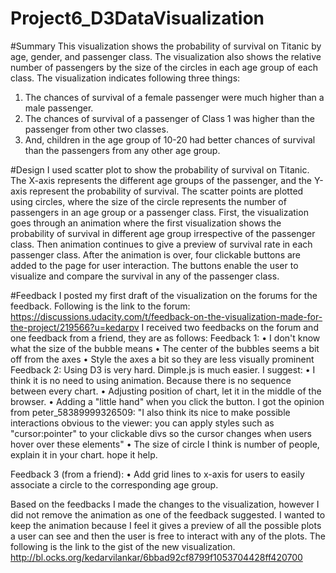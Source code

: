 # Project6_D3DataVisualization

#Summary
This visualization shows the probability of survival on Titanic by age, gender, and passenger class. The visualization also shows the relative number of passengers by the size of the circles in each age group of each class. The visualization indicates  following three things:
1)	The chances of survival of a female passenger were much higher than a male passenger.
2)	 The chances of survival of a passenger of Class 1 was higher than the passenger from other two classes.
3)	And, children in the age group of 10-20 had better chances of survival than the passengers from any other age group.

#Design
I used scatter plot to show the probability of survival on Titanic. The X-axis represents the different age groups of the passenger, and the Y-axis represent the probability of survival. The scatter points are plotted using circles, where the size of the circle represents the number of passengers in an age group or a passenger class. 
First, the visualization goes through an animation where the first visualization shows the probability of survival in different age group irrespective of the passenger class. Then animation continues to give a preview of survival rate in each passenger class. 
After the animation is over, four clickable buttons are added to the page for user interaction. The buttons enable the user to visualize and compare the survival in any of the passenger class.

#Feedback
I posted my first draft of the visualization on the forums for the feedback. Following is the link to the forum: 
https://discussions.udacity.com/t/feedback-on-the-visualization-made-for-the-project/219566?u=kedarpv
I received two feedbacks on the forum and one feedback from a friend, they are as follows:
Feedback 1:
•	I don't know what the size of the bubble means
•	The center of the bubbles seems a bit off from the axes
•	Style the axes a bit so they are less visually prominent
Feedback 2:
Using D3 is very hard. Dimple.js is much easier.
I suggest:
•	I think it is no need to using animation. Because there is no sequence between every chart.
•	Adjusting position of chart, let it in the middle of the browser.
•	Adding a "little hand" when you click the button. I got the opinion from peter_58389999326509:
"I also think its nice to make possible interactions obvious to the viewer: you can apply styles such as "cursor:pointer" to your clickable divs so the cursor changes when users hover over these elements"
•	The size of circle I think is number of people, explain it in your chart.
hope it help.

Feedback 3 (from a friend):
•	Add grid lines to x-axis for users to easily associate a circle to the corresponding age group.

Based on the feedbacks I made the changes to the visualization, however I did not remove the animation as one of the feedback suggested. I wanted to keep the animation because I feel it gives a preview of all the possible plots a user can see and then the user is free to interact with any of the plots. The following is the link to the gist of the new visualization. 
http://bl.ocks.org/kedarvilankar/6bbad92cf8799f1053704428ff420700


